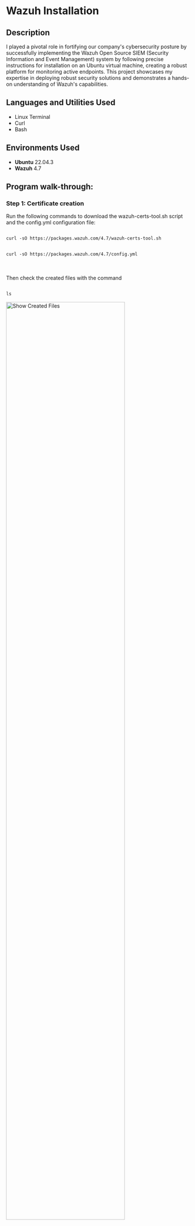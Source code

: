 <h1>Wazuh Installation</h1>


<h2>Description</h2>
I played a pivotal role in fortifying our company's cybersecurity posture by successfully implementing the Wazuh Open Source SIEM (Security Information and Event Management) system by following precise instructions for installation on an Ubuntu virtual machine, creating a robust platform for monitoring active endpoints. This project showcases my expertise in deploying robust security solutions and demonstrates a hands-on understanding of Wazuh's capabilities. 
<br />


<h2>Languages and Utilities Used</h2>

- Linux Terminal
- Curl
- Bash

<h2>Environments Used </h2>

- <b>Ubuntu</b> 22.04.3
- <b>Wazuh</b> 4.7

<h2>Program walk-through:</h2>

<h3>Step 1: Certificate creation</h3>

Run the following commands to download the wazuh-certs-tool.sh script and the config.yml configuration file:

```diff

curl -sO https://packages.wazuh.com/4.7/wazuh-certs-tool.sh

```
```diff

curl -sO https://packages.wazuh.com/4.7/config.yml

```

<br />
<br />
Then check the created files with the command

```diff

ls

```
<img src="https://i.imgur.com/D6Pdzt5.png" height="80%" width="80%" alt="Show Created Files"/>
<br />
<br />

Edit ./config.yml and replace the node, server, and dashboard names (Replacing the names are optional) and IP values with the corresponding names and IP addresses. In my case, I used the same IP address as my Ubuntu VM for the node, server, and dashboard.

```diff

nano ./config.yml

```
<img src="https://i.imgur.com/2TI3nbB.png" height="80%" width="80%" alt="Show Created Files"/>
<br />
<br />


Then run the following command to create the certificates:

```diff

sudo bash ./wazuh-certs-tool.sh -A

```
<img src="https://i.imgur.com/E5CZXPg.png" height="80%" width="80%" alt="Show Created Files"/>
<br />
<br />


<h3>Step 2: Wazuh installation</h3>

Download and run the Wazuh installation assistant.

```diff

curl -sO https://packages.wazuh.com/4.7/wazuh-install.sh && sudo bash ./wazuh-install.sh -a

```

After installation, you will see the admin username and password to access wazuh console (Save it for later).

<img src="https://i.imgur.com/zYrV8nz.png" height="80%" width="80%" alt="Show Created Files"/>
<br />
<br />

The wazuh-install.files.tar has been created.

<img src="https://i.imgur.com/pGVLfrc.png" height="80%" width="80%" alt="Show Created Files"/>
<br />
<br />

Finally, connect to Wazuh Dashboard in your browser with the IP address assigned to your dashboard as follows:

```diff

https://xxx.xxx.xxx.xxx:443

```


Then, login with the administrative credentials provided after the Wazuh installation.


<b>Note: It should be able to be connected from a different computer in the same network as the Ubuntu server.</b>



<!--
 ```diff
- text in red
+ text in green
! text in orange
# text in gray
@@ text in purple (and bold)@@
```
--!>
